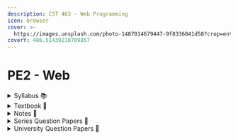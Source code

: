 ```yaml
---
description: CST 463 - Web Programming
icon: browser
cover: >-
  https://images.unsplash.com/photo-1487014679447-9f8336841d58?crop=entropy&cs=srgb&fm=jpg&ixid=M3wxOTcwMjR8MHwxfHNlYXJjaHw4fHx3ZWJzaXRlfGVufDB8fHx8MTc1MTU5NTM1NHww&ixlib=rb-4.1.0&q=85
coverY: 486.51439218709857
---
```


# PE2 - Web

<details>

<summary>Syllabus 📚</summary>

[CST 463](https://drive.google.com/file/d/1OYysIBdkW8AprV6faihF6uN_mKhLf9nS/view?usp=drive_link) 👈

</details>

<details>

<summary>Textbook 📖</summary>

[Web Programming Textbook](https://drive.google.com/drive/folders/1SdwRYO-9nlIXqZd_8il5ZCT5t_K6MqTt?usp=drive_link) 👈

</details>

<details>

<summary>Notes 📒</summary>

[Web Programming Notes](https://drive.google.com/drive/folders/12WOBnHQdi7xzZLVr4iInwy5AkL8aSux5?usp=drive_link) 👈

</details>

<details>

<summary>Series Question Papers 📃</summary>

[Web Series QPs](https://drive.google.com/drive/folders/1C4iL8wBsrrusvp0sRy94fgtG0nQb0SLj?usp=drive_link) 👈

</details>

<details>

<summary>University Question Papers 📄</summary>

[Web Programming PYQs](https://drive.google.com/drive/folders/1aG15kr_foiPWSbvz-SVVjA30814JgZ85?usp=drive_link) 👈

</details>
